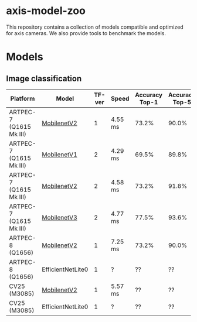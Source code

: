 # axis-model-zoo

This repository contains a collection of models compatible and optimized for axis cameras.
We also provide tools to benchmark the models.

# Models

## Image classification


| Platform  | Model | TF-ver | Speed | Accuracy Top-1 | Accuracy Top-5 |
| ------------- | ------------- | ------------- | ------------- | ------------ | ------------ |
| ARTPEC-7 (Q1615 Mk III) | [MobilenetV2](https://raw.githubusercontent.com/google-coral/test_data/master/mobilenet_v2_1.0_224_quant_edgetpu.tflite)  | 1  | <!--A7_tf1_mnv2--> 4.55 ms <!--end_A7_tf1_mnv2--> | 73.2%  | 90.0%  |
| ARTPEC-7 (Q1615 Mk III) | [MobilenetV1](https://raw.githubusercontent.com/google-coral/test_data/master/tf2_mobilenet_v1_1.0_224_ptq_edgetpu.tflite)  | 2  | <!--A7_tf2_mnv1--> 4.29 ms <!--end_A7_tf2_mnv1--> | 69.5%  | 89.8% |
| ARTPEC-7 (Q1615 Mk III) | [MobilenetV2](https://raw.githubusercontent.com/google-coral/test_data/master/tf2_mobilenet_v2_1.0_224_ptq_edgetpu.tflite)  | 2  | <!--A7_tf2_mnv2--> 4.58 ms <!--end_A7_tf2_mnv2--> | 73.2%  | 91.8%  |
| ARTPEC-7 (Q1615 Mk III) | [MobilenetV3](https://raw.githubusercontent.com/google-coral/test_data/master/tf2_mobilenet_v3_edgetpu_1.0_224_ptq_edgetpu.tflite)  | 2  | <!--A7_tf2_mnv3--> 4.77 ms <!--end_A7_tf2_mnv3--> | 77.5%  | 93.6% |
| ARTPEC-8 (Q1656)  | [MobilenetV2](https://raw.githubusercontent.com/google-coral/test_data/master/mobilenet_v2_1.0_224_quant.tflite)  | 1  | <!--A8_tf1_mnv2--> 7.25 ms <!--end_A8_tf1_mnv2--> | 73.2% | 90.0% |
| ARTPEC-8 (Q1656) | EfficientNetLite0    | 1  | <!--A8_tf1_eff--> ? <!--end_A8_tf1_eff--> | ??  | ??  |
| CV25 (M3085) | [MobilenetV2](https://acap-ml-model-storage.s3.amazonaws.com/mobilenetv2_cavalry.bin)   | 1  | <!--cv25_tf1_mnv2--> 5.57 ms <!--end_cv25_tf1_mnv2--> | ??  | ??  |
| CV25 (M3085) | EfficientNetLite0  | 1  | ?  | ??  | ??  |
